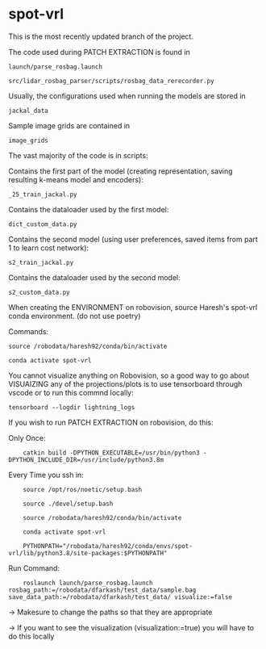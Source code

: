# spot-vrl
This is the most recently updated branch of the project.

The code used during PATCH EXTRACTION is found in 

    launch/parse_rosbag.launch
    
    src/lidar_rosbag_parser/scripts/rosbag_data_rerecorder.py

Usually, the configurations used when running the models are stored in 

    jackal_data
    
Sample image grids are contained in

    image_grids

The vast majority of the code is in scripts:

Contains the first part of the model (creating representation, saving resulting k-means model and encoders):
    
    _25_train_jackal.py

Contains the dataloader used by the first model:

    dict_custom_data.py
    
Contains the second model (using user preferences, saved items from part 1 to learn cost network):

    s2_train_jackal.py

Contains the dataloader used by the second model:

    s2_custom_data.py
    

When creating the ENVIRONMENT on robovision, source Haresh's spot-vrl conda environment. (do not use poetry)

  Commands:

    source /robodata/haresh92/conda/bin/activate

    conda activate spot-vrl
    
 You cannot visualize anything on Robovision, so a good way to go about VISUAIZING any of the projections/plots is to use tensorboard through vscode or to run this commnd locally:
 
    tensorboard --logdir lightning_logs
  
 If you wish to run PATCH EXTRACTION on robovision, do this:
 
 Only Once:
 
        catkin build -DPYTHON_EXECUTABLE=/usr/bin/python3 -DPYTHON_INCLUDE_DIR=/usr/include/python3.8m

 Every Time you ssh in:

        source /opt/ros/noetic/setup.bash

        source ./devel/setup.bash

        source /robodata/haresh92/conda/bin/activate

        conda activate spot-vrl

        PYTHONPATH="/robodata/haresh92/conda/envs/spot-vrl/lib/python3.8/site-packages:$PYTHONPATH"

Run Command:

        roslaunch launch/parse_rosbag.launch rosbag_path:=/robodata/dfarkash/test_data/sample.bag save_data_path:=/robodata/dfarkash/test_data/ visualize:=false
        
 -> Makesure to change the paths so that they are appropriate
 
 -> If you want to see the visualization (visualization:=true) you will have to do this locally
 


